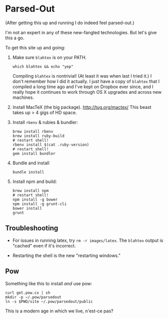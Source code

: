 Parsed-Out
==========

(After getting this up and running I do indeed feel parsed-out.)

I'm not an expert in any of these new-fangled technologies. But let's give this a go.

To get this site up and going:

1.  Make sure `blahtex` is on your PATH.

        which blahtex && echo "yep"

    Compiling `blahtex` is nontrivial! (At least it was when last I tried it.) I don't remember how I did it actually.  I just have a copy of `blahtex` that I compiled a long time ago and I've kept on Dropbox ever since, and I really hope it continues to work through OS X upgrades and across new machines.

2.  Install MacTeX (the big package). <http://tug.org/mactex/>  This beast takes up > 4 gigs of HD space.

3.  Install `rbenv` & rubies & bundler:

        brew install rbenv
        brew install ruby-build
        # restart shell!
        rbenv install $(cat .ruby-version)
        # restart shell!
        gem install bundler

4.  Bundle and install

        bundle install

5.  Install npm and build:

        brew install npm
        # restart shell!
        npm install -g bower
        npm install -g grunt-cli
        bower install
        grunt

Troubleshooting
---------------

-   For issues in running latex, try `rm -r images/latex`.  The `blahtex` output is "cached" even if it's incorrect.

-   Restarting the shell is the new "restarting windows."

Pow
---

Something like this to install *and* use pow:

    curl get.pow.cx | sh
    mkdir -p ~/.pow/parsedout
    ln -s $PWD/site ~/.pow/parsedout/public

This is a modern age in which we live, n'est-ce pas?
